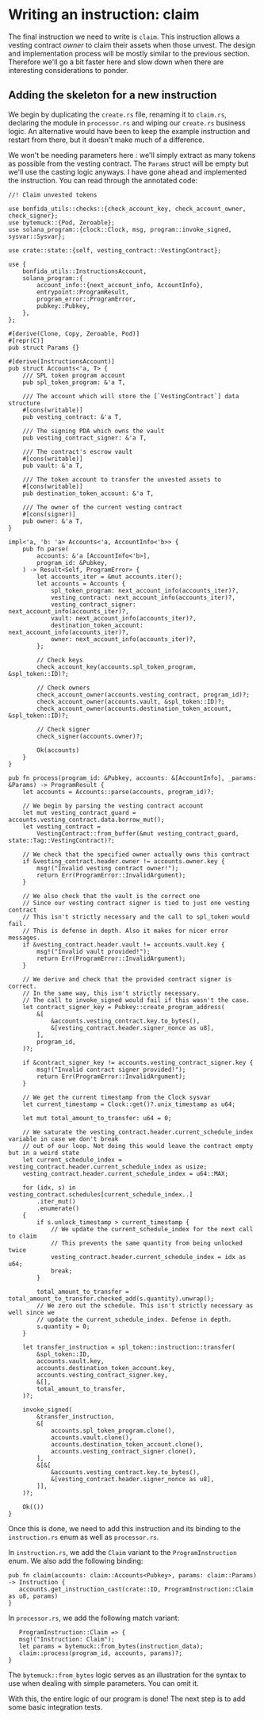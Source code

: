 # Writing an instruction: claim

The final instruction we need to write is `claim`.
This instruction allows a vesting contract _owner_ to claim their assets when those unvest.
The design and implementation process will be mostly similar to the previous section.
Therefore we'll go a bit faster here and slow down when there are interesting considerations to ponder.

## Adding the skeleton for a new instruction

We begin by duplicating the `create.rs` file, renaming it to `claim.rs`, declaring the module in `processor.rs` and wiping our `create.rs` business logic.
An alternative would have been to keep the example instruction and restart from there, but it doesn't make much of a difference.

We won't be needing parameters here : we'll simply extract as many tokens as possible from the vesting contract.
The `Params` struct will be empty but we'll use the casting logic anyways.
I have gone ahead and implemented the instruction.
You can read through the annotated code:

```rust,noplayground
//! Claim unvested tokens

use bonfida_utils::checks::{check_account_key, check_account_owner, check_signer};
use bytemuck::{Pod, Zeroable};
use solana_program::{clock::Clock, msg, program::invoke_signed, sysvar::Sysvar};

use crate::state::{self, vesting_contract::VestingContract};

use {
    bonfida_utils::InstructionsAccount,
    solana_program::{
        account_info::{next_account_info, AccountInfo},
        entrypoint::ProgramResult,
        program_error::ProgramError,
        pubkey::Pubkey,
    },
};

#[derive(Clone, Copy, Zeroable, Pod)]
#[repr(C)]
pub struct Params {}

#[derive(InstructionsAccount)]
pub struct Accounts<'a, T> {
    /// SPL token program account
    pub spl_token_program: &'a T,

    /// The account which will store the [`VestingContract`] data structure
    #[cons(writable)]
    pub vesting_contract: &'a T,

    /// The signing PDA which owns the vault
    pub vesting_contract_signer: &'a T,

    /// The contract's escrow vault
    #[cons(writable)]
    pub vault: &'a T,

    /// The token account to transfer the unvested assets to
    #[cons(writable)]
    pub destination_token_account: &'a T,

    /// The owner of the current vesting contract
    #[cons(signer)]
    pub owner: &'a T,
}

impl<'a, 'b: 'a> Accounts<'a, AccountInfo<'b>> {
    pub fn parse(
        accounts: &'a [AccountInfo<'b>],
        program_id: &Pubkey,
    ) -> Result<Self, ProgramError> {
        let accounts_iter = &mut accounts.iter();
        let accounts = Accounts {
            spl_token_program: next_account_info(accounts_iter)?,
            vesting_contract: next_account_info(accounts_iter)?,
            vesting_contract_signer: next_account_info(accounts_iter)?,
            vault: next_account_info(accounts_iter)?,
            destination_token_account: next_account_info(accounts_iter)?,
            owner: next_account_info(accounts_iter)?,
        };

        // Check keys
        check_account_key(accounts.spl_token_program, &spl_token::ID)?;

        // Check owners
        check_account_owner(accounts.vesting_contract, program_id)?;
        check_account_owner(accounts.vault, &spl_token::ID)?;
        check_account_owner(accounts.destination_token_account, &spl_token::ID)?;

        // Check signer
        check_signer(accounts.owner)?;

        Ok(accounts)
    }
}

pub fn process(program_id: &Pubkey, accounts: &[AccountInfo], _params: &Params) -> ProgramResult {
    let accounts = Accounts::parse(accounts, program_id)?;

    // We begin by parsing the vesting contract account
    let mut vesting_contract_guard = accounts.vesting_contract.data.borrow_mut();
    let vesting_contract =
        VestingContract::from_buffer(&mut vesting_contract_guard, state::Tag::VestingContract)?;

    // We check that the specified owner actually owns this contract
    if &vesting_contract.header.owner != accounts.owner.key {
        msg!("Invalid vesting contract owner!");
        return Err(ProgramError::InvalidArgument);
    }

    // We also check that the vault is the correct one
    // Since our vesting contract signer is tied to just one vesting contract
    // This isn't strictly necessary and the call to spl_token would fail.
    // This is defense in depth. Also it makes for nicer error messages.
    if &vesting_contract.header.vault != accounts.vault.key {
        msg!("Invalid vault provided!");
        return Err(ProgramError::InvalidArgument);
    }

    // We derive and check that the provided contract signer is correct.
    // In the same way, this isn't strictly necessary.
    // The call to invoke_signed would fail if this wasn't the case.
    let contract_signer_key = Pubkey::create_program_address(
        &[
            &accounts.vesting_contract.key.to_bytes(),
            &[vesting_contract.header.signer_nonce as u8],
        ],
        program_id,
    )?;

    if &contract_signer_key != accounts.vesting_contract_signer.key {
        msg!("Invalid contract signer provided!");
        return Err(ProgramError::InvalidArgument);
    }

    // We get the current timestamp from the Clock sysvar
    let current_timestamp = Clock::get()?.unix_timestamp as u64;

    let mut total_amount_to_transfer: u64 = 0;

    // We saturate the vesting_contract.header.current_schedule_index variable in case we don't break
    // out of our loop. Not doing this would leave the contract empty but in a weird state
    let current_schedule_index = vesting_contract.header.current_schedule_index as usize;
    vesting_contract.header.current_schedule_index = u64::MAX;

    for (idx, s) in vesting_contract.schedules[current_schedule_index..]
        .iter_mut()
        .enumerate()
    {
        if s.unlock_timestamp > current_timestamp {
            // We update the current_schedule_index for the next call to claim
            // This prevents the same quantity from being unlocked twice
            vesting_contract.header.current_schedule_index = idx as u64;
            break;
        }

        total_amount_to_transfer = total_amount_to_transfer.checked_add(s.quantity).unwrap();
        // We zero out the schedule. This isn't strictly necessary as well since we
        // update the current_schedule_index. Defense in depth.
        s.quantity = 0;
    }

    let transfer_instruction = spl_token::instruction::transfer(
        &spl_token::ID,
        accounts.vault.key,
        accounts.destination_token_account.key,
        accounts.vesting_contract_signer.key,
        &[],
        total_amount_to_transfer,
    )?;

    invoke_signed(
        &transfer_instruction,
        &[
            accounts.spl_token_program.clone(),
            accounts.vault.clone(),
            accounts.destination_token_account.clone(),
            accounts.vesting_contract_signer.clone(),
        ],
        &[&[
            &accounts.vesting_contract.key.to_bytes(),
            &[vesting_contract.header.signer_nonce as u8],
        ]],
    )?;

    Ok(())
}

```

Once this is done, we need to add this instruction and its binding to the `instruction.rs` enum as well as `processor.rs`.

In `instruction.rs`, we add the `Claim` variant to the `ProgramInstruction` enum. We also add the following binding:

 ```rust,noplayground
 pub fn claim(accounts: claim::Accounts<Pubkey>, params: claim::Params) -> Instruction {
    accounts.get_instruction_cast(crate::ID, ProgramInstruction::Claim as u8, params)
}
```

In `processor.rs`, we add the following match variant:

 ```rust,noplayground
    ProgramInstruction::Claim => {
    msg!("Instruction: Claim");
    let params = bytemuck::from_bytes(instruction_data);
    claim::process(program_id, accounts, params)?;
}
 ```

The `bytemuck::from_bytes` logic serves as an illustration for the syntax to use when dealing with simple parameters.
You can omit it.

With this, the entire logic of our program is done!
The next step is to add some basic integration tests.
